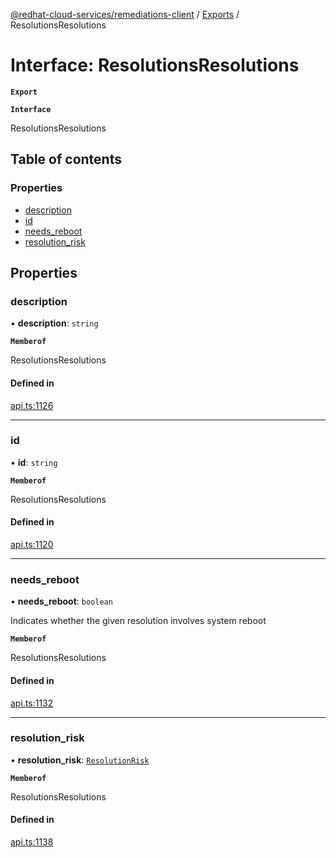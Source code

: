 [@redhat-cloud-services/remediations-client](../README.md) / [Exports](../modules.md) / ResolutionsResolutions

# Interface: ResolutionsResolutions

**`Export`**

**`Interface`**

ResolutionsResolutions

## Table of contents

### Properties

- [description](ResolutionsResolutions.md#description)
- [id](ResolutionsResolutions.md#id)
- [needs\_reboot](ResolutionsResolutions.md#needs_reboot)
- [resolution\_risk](ResolutionsResolutions.md#resolution_risk)

## Properties

### description

• **description**: `string`

**`Memberof`**

ResolutionsResolutions

#### Defined in

[api.ts:1126](https://github.com/RedHatInsights/javascript-clients/blob/master/packages/remediations/api.ts#L1126)

___

### id

• **id**: `string`

**`Memberof`**

ResolutionsResolutions

#### Defined in

[api.ts:1120](https://github.com/RedHatInsights/javascript-clients/blob/master/packages/remediations/api.ts#L1120)

___

### needs\_reboot

• **needs\_reboot**: `boolean`

Indicates whether the given resolution involves system reboot

**`Memberof`**

ResolutionsResolutions

#### Defined in

[api.ts:1132](https://github.com/RedHatInsights/javascript-clients/blob/master/packages/remediations/api.ts#L1132)

___

### resolution\_risk

• **resolution\_risk**: [`ResolutionRisk`](../enums/ResolutionRisk.md)

**`Memberof`**

ResolutionsResolutions

#### Defined in

[api.ts:1138](https://github.com/RedHatInsights/javascript-clients/blob/master/packages/remediations/api.ts#L1138)

